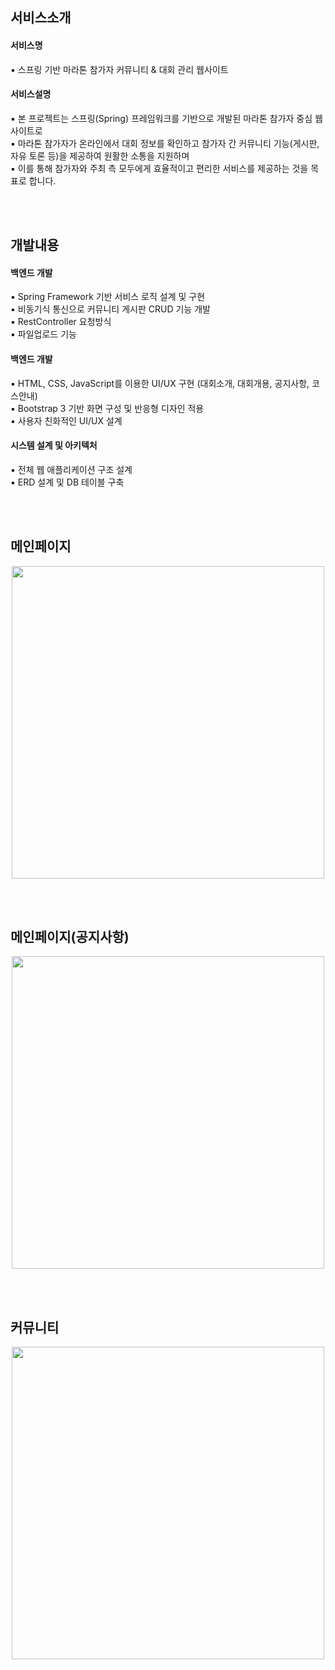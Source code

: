 ## 서비스소개 
#### 서비스명
▪ 스프링 기반 마라톤 참가자 커뮤니티 & 대회 관리 웹사이트
#### 서비스설명
▪ 본 프로젝트는 스프링(Spring) 프레임워크를 기반으로 개발된 마라톤 참가자 중심 웹사이트로 <br>
▪ 마라톤 참가자가 온라인에서 대회 정보를 확인하고 참가자 간 커뮤니티 기능(게시판, 자유 토론 등)을 제공하여 원활한 소통을 지원하며 <br>
▪ 이를 통해 참가자와 주최 측 모두에게 효율적이고 편리한 서비스를 제공하는 것을 목표로 합니다. 

<br>
<br>

## 개발내용
#### 백엔드 개발
▪ Spring Framework 기반 서비스 로직 설계 및 구현 <br>
▪ 비동기식 통신으로 커뮤니티 게시판 CRUD 기능 개발 <br>
▪ RestController 요청방식<br>
▪ 파일업로드 기능 <br>

#### 백엔드 개발
▪ HTML, CSS, JavaScript를 이용한 UI/UX 구현 (대회소개, 대회개용, 공지사항, 코스안내) <br>
▪ Bootstrap 3 기반 화면 구성 및 반응형 디자인 적용 <br>
▪ 사용자 친화적인 UI/UX 설계<br>

#### 시스템 설계 및 아키텍처
▪ 전체 웹 애플리케이션 구조 설계 <br>
▪ ERD 설계 및 DB 테이블 구축 

<br>
<br>


## 메인페이지
<p align="center">
  <img src="https://github.com/user-attachments/assets/6d173e5e-ab3d-4e31-b2dc-979eae5d78ab" width="500" />
</p>

<br>
<br>

## 메인페이지(공지사항)
<p align="center">
  <img src="https://github.com/user-attachments/assets/7e1e3fa0-74a2-41fd-8e4c-8b4dc35a0aba" width="500" />
</p>

<br>
<br>

## 커뮤니티
<p align="center">
  <img src="https://github.com/user-attachments/assets/282b4579-32ec-4b63-9685-37db1411c2d3" width="500" />
</p>

<br>
<br>


